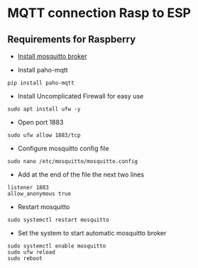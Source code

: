 # MQTT connection Rasp to ESP

## Requirements for Raspberry

- [Install mosquitto broker](https://mosquitto.org/download/)

-  Install paho-mqtt 
```console
pip install paho-mqtt
```

- Install Uncomplicated Firewall for easy use
```console
sudo apt install ufw -y
```

- Open port 1883
```code
sudo ufw allow 1883/tcp
```

- Configure mosquitto config file
```console
sudo nano /etc/mosquitto/mosquitto.config
```
- Add at the end of the file the next two lines
```console
listener 1883
allow_anonymous true
```

- Restart mosquitto
```console
sudo systemctl restart mosquitto
```


- Set the system to start automatic mosquitto broker 
```console
sudo systemctl enable mosquitto
sudo ufw reload
sudo reboot
```